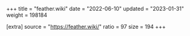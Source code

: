+++
title = "feather.wiki"
date = "2022-06-10"
updated = "2023-01-31"
weight = 198184

[extra]
source = "https://feather.wiki/"
ratio = 97
size = 194
+++
